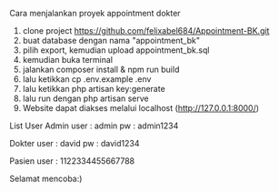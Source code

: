 Cara menjalankan proyek appointment dokter

1. clone project https://github.com/felixabel684/Appointment-BK.git
2. buat database dengan nama "appointment_bk"
3. pilih export, kemudian upload appointment_bk.sql
4. kemudian buka terminal
5. jalankan composer install & npm run build
6. lalu ketikkan cp .env.example .env
7. lalu ketikkan php artisan key:generate
8. lalu run dengan php artisan serve
9. Website dapat diakses melalui localhost (http://127.0.0.1:8000/)

List User
Admin
user  : admin
pw    : admin1234

Dokter
user  : david
pw    : david1234

Pasien
user  : 1122334455667788

   Selamat mencoba:)
